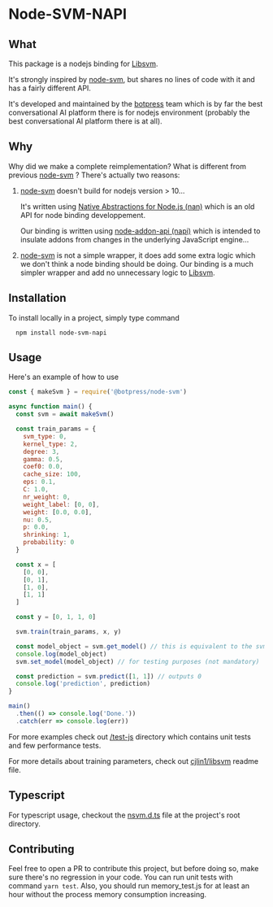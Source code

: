# Node-SVM-NAPI

## What

This package is a nodejs binding for [Libsvm](https://github.com/cjlin1/libsvm).

It's strongly inspired by [node-svm](https://github.com/nicolaspanel/node-svm), but shares no lines of code with it and has a fairly different API.

It's developed and maintained by the [botpress](https://github.com/botpress/botpress) team which is by far the best conversational AI platform there is for nodejs environment (probably the best conversational AI platform there is at all).

## Why

Why did we make a complete reimplementation? What is different from previous [node-svm](https://github.com/nicolaspanel/node-svm) ? There's actually two reasons:

1. [node-svm](https://github.com/nicolaspanel/node-svm) doesn't build for nodejs version > 10...

   It's written using [Native Abstractions for Node.js (nan)](https://github.com/nodejs/nan) which is an old API for node binding developpement.

   Our binding is written using [node-addon-api (napi)](https://github.com/nodejs/node-addon-api) which is intended to insulate addons from changes in the underlying JavaScript engine…

2. [node-svm](https://github.com/nicolaspanel/node-svm) is not a simple wrapper, it does add some extra logic which we don't think a node binding should be doing. Our binding is a much simpler wrapper and add no unnecessary logic to [Libsvm](https://github.com/cjlin1/libsvm).

## Installation

To install locally in a project, simply type command

```
  npm install node-svm-napi
```

## Usage

Here's an example of how to use

```js
const { makeSvm } = require('@botpress/node-svm')

async function main() {
  const svm = await makeSvm()

  const train_params = {
    svm_type: 0,
    kernel_type: 2,
    degree: 3,
    gamma: 0.5,
    coef0: 0.0,
    cache_size: 100,
    eps: 0.1,
    C: 1.0,
    nr_weight: 0,
    weight_label: [0, 0],
    weight: [0.0, 0.0],
    nu: 0.5,
    p: 0.0,
    shrinking: 1,
    probability: 0
  }

  const x = [
    [0, 0],
    [0, 1],
    [1, 0],
    [1, 1]
  ]

  const y = [0, 1, 1, 0]

  svm.train(train_params, x, y)

  const model_object = svm.get_model() // this is equivalent to the svm_model object of libsvm
  console.log(model_object)
  svm.set_model(model_object) // for testing purposes (not mandatory)

  const prediction = svm.predict([1, 1]) // outputs 0
  console.log('prediction', prediction)
}

main()
  .then(() => console.log('Done.'))
  .catch(err => console.log(err))
```

For more examples check out [/test-js](https://github.com/botpress/node-svm-napi/tree/master/tests-js) directory which contains unit tests and few performance tests.

For more details about training parameters, check out [cjlin1/libsvm](https://github.com/cjlin1/libsvm) readme file.

## Typescript

For typescript usage, checkout the [nsvm.d.ts](https://github.com/botpress/node-svm-napi/blob/master/nsvm.d.ts) file at the project's root directory.

## Contributing

Feel free to open a PR to contribute this project, but before doing so, make sure there's no regression in your code. You can run unit tests with command `yarn test`. Also, you should run memory_test.js for at least an hour without the process memory consumption increasing.

